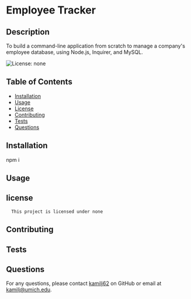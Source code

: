 # Employee Tracker
  
  ## Description
  To build a command-line application from scratch to manage a company's employee database, using Node.js, Inquirer, and MySQL.

  ![License: none](https://img.shields.io/badge/License-none-brightgreen.svg)
  
  ## Table of Contents
  - [Installation](#installation)
  - [Usage](#usage)
  - [License](#license)
  - [Contributing](#contributing)
  - [Tests](#tests)
  - [Questions](#questions)
  
  ## Installation
  npm i
  
  ## Usage
  
  
  
  ## license
      This project is licensed under none
  

  ## Contributing
  
  
  ## Tests
  
  
  ## Questions
  For any questions, please contact [kamilj62](https://github.com/kamilj62) on GitHub or email at kamilj@umich.edu.
  